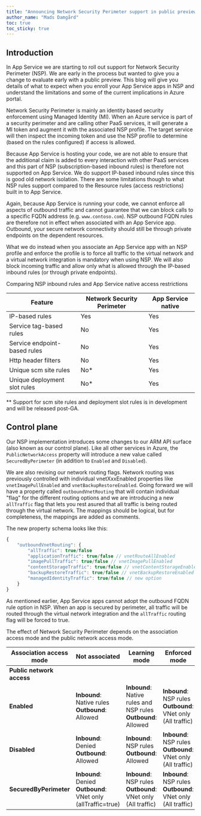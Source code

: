 ```yaml
---
title: "Announcing Network Security Perimeter support in public preview"
author_name: "Mads Damgård"
toc: true
toc_sticky: true
---
```


## Introduction

In App Service we are starting to roll out support for Network Security Perimeter (NSP). We are early in the process but wanted to give you a change to evaluate early with a public preview. This blog will give you details of what to expect when you enroll your App Service apps in NSP and understand the limitations and some of the current implications in Azure portal.

Network Security Perimeter is mainly an identity based security enforcement using Managed Identity (MI). When an Azure service is part of a security perimeter and are calling other PaaS services, it will generate a MI token and augment it with the associated NSP profile. The target service will then inspect the incoming token and use the NSP profile to determine (based on the rules configured) if access is allowed.

Because App Service is hosting your code, we are not able to ensure that the additional claim is added to every interaction with other PaaS services and this part of NSP (subscription-based inbound rules) is therefore not supported on App Service. We do support IP-based inbound rules since this is good old network isolation. There are some limitations though to what NSP rules support compared to the Resource rules (access restrictions) built in to App Service.

Again, because App Service is running your code, we cannot enforce all aspects of outbound traffic and cannot guarantee that we can block calls to a specific FQDN address (e.g. `www.contoso.com`). NSP outbound FQDN rules are therefore not in effect when associated with an App Service app. Outbound, your secure network connectivity should still be through private endpoints on the dependent resources.

What we do instead when you associate an App Service app with an NSP profile and enforce the profile is to force all traffic to the virtual network and a virtual network integration is mandatory when using NSP. We will also block incoming traffic and allow only what is allowed through the IP-based inbound rules (or through private endpoints).

Comparing NSP inbound rules and App Service native access restrictions

| Feature | Network Security Perimeter | App Service native |
| ------- | ---------------------------- | -------------------- |
| IP-based rules                   | Yes | Yes |
| Service tag-based rules          | No  | Yes |
| Service endpoint-based rules     | No  | Yes |
| Http header filters              | No  | Yes |
| Unique scm site rules            | No* | Yes |
| Unique deployment slot rules     | No* | Yes |

** Support for scm site rules and deployment slot rules is in development and will be released post-GA.

## Control plane

Our NSP implementation introduces some changes to our ARM API surface (also known as our control plane). Like all other services in Azure, the `PublicNetworkAccess` property will introduce a new value called `SecuredByPerimeter` (in addition to `Enabled` and `Disabled`).

We are also revising our network routing flags. Network routing was previously controlled with individual vnetXxxEnabled properties like `vnetImagePullEnabled` and `vnetBackupRestoreEnabled`. Going forward we will have a property called `outboundVnetRouting` that will contain individual "flag" for the different routing options and we are introducing a new `allTraffic` flag that lets you rest asured that all traffic is being routed through the virtual network. The mappings should be logical, but for completeness, the mappings are added as comments.

The new property schema looks like this:

```javascript
{
    "outboundVnetRouting": {
        "allTraffic": true/false
        "applicationTraffic": true/false // vnetRouteAllEnabled
        "imagePullTraffic": true/false // vnetImagePullEnabled
        "contentStorageTraffic": true/false // vnetContentStorageEnabled
        "backupRestoreTraffic": true/false // vnetBackupRestoreEnabled
        "managedIdentityTraffic": true/false // new option
    }
}
```

As mentioned earlier, App Service apps cannot adopt the outbound FQDN rule option in NSP. When an app is secured by perimeter, all traffic will be routed through the virtual network integration and the `allTraffic` routing flag will be forced to true.

The effect of Network Security Perimeter depends on the association access mode and the public network access mode.

| Association access mode  | Not associated | Learning mode | Enforced mode |
| ------------------------ | -------------- | ------------- | ------------- |
| **Public network access**|                |               |               |
| **Enabled**               | **Inbound**: Native rules <br/> **Outbound**: Allowed | **Inbound**: Native rules and NSP rules <br/> **Outbound**: Allowed | **Inbound**: NSP rules <br/> **Outbound**: VNet only (All traffic) |
| **Disabled**              | **Inbound**: Denied <br/> **Outbound**: Allowed | **Inbound**: NSP rules <br/> **Outbound**: Allowed | **Inbound**: NSP rules <br/> **Outbound**: VNet only (All traffic) |
| **SecuredByPerimeter**    | **Inbound**: Denied <br/> **Outbound**: VNet only (allTraffic=true) | **Inbound**: NSP rules <br/> **Outbound**: VNet only (All traffic) | **Inbound**: NSP rules <br/> **Outbound**: VNet only (All traffic) |
